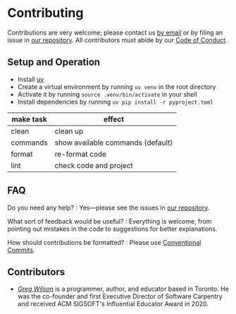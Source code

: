 # Contributing

Contributions are very welcome;
please contact us [by email][email] or by filing an issue in [our repository][repo].
All contributors must abide by our [Code of Conduct](./CODE_OF_CONDUCT.md).

## Setup and Operation

-   Install [uv][uv]
-   Create a virtual environment by running `uv venv` in the root directory
-   Activate it by running `source .venv/bin/activate` in your shell
-   Install dependencies by running `uv pip install -r pyproject.toml`

| make task | effect                                   |
| --------- | ---------------------------------------- |
| clean     | clean up                                 |
| commands  | show available commands (default)        |
| format    | re-format code                           |
| lint      | check code and project                   |

## FAQ

Do you need any help?
:   Yes—please see the issues in [our repository][repo].

What sort of feedback would be useful?
:   Everything is welcome,
    from pointing out mistakes in the code to suggestions for better explanations.

How should contributions be formatted?
:   Please use [Conventional Commits][conventional].

## <a id="contributors">Contributors</a>

-   [*Greg Wilson*][wilson-greg] is a programmer, author, and educator based in Toronto.
    He was the co-founder and first Executive Director of Software Carpentry
    and received ACM SIGSOFT's Influential Educator Award in 2020.

[conventional]: https://www.conventionalcommits.org/
[email]: mailto:gvwilson@third-bit.com
[repo]: https://github.com/gvwilson/snailz
[uv]: https://github.com/astral-sh/uv
[wilson-greg]: https://third-bit.com/
